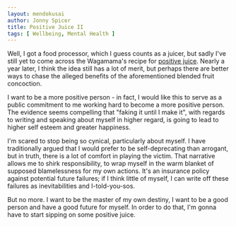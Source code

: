 ```yaml
---
layout: mendokusai
author: Jonny Spicer
title: Positive Juice II
tags: [ Wellbeing, Mental Health ]
---
```

Well, I got a food processor, which I guess counts as a juicer, but sadly I've still yet to come across the Wagamama's recipe for
[positive juice](/mendokusai/2018/11/11/positive-juice). Nearly a year later, I think the idea still has a lot of merit, but perhaps
there are better ways to chase the alleged benefits of the aforementioned blended fruit concoction. 

I want to be a more positive person - in fact, I would like this to serve as a public commitment to me working hard to become a more
positive person. The evidence seems compelling that "faking it until I make it", with regards to writing and speaking about myself
in higher regard, is going to lead to higher self esteem and greater happiness. 

I'm scared to stop being so cynical, particularly about myself. I have traditionally argued that I would prefer to be self-deprecating than arrogant, but in truth, there is a lot of comfort in playing the victim. That narrative allows
me to shirk responsibility, to wrap myself in the warm blanket of supposed blamelessness for my own actions. It's an insurance
policy against potential future failures; if I think little of myself, I can write off these failures as inevitabilities and I-told-you-sos. 

But no more. I want to be the master of my own destiny, I want to be a good person and have a good future for myself. In order to
do that, I'm gonna have to start sipping on some positive juice.

